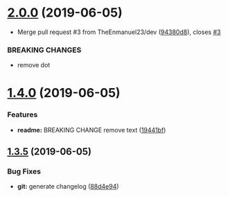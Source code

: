 # [2.0.0](https://github.com/TheEnmanuel23/array-divider/compare/v1.4.0...v2.0.0) (2019-06-05)


* Merge pull request #3 from TheEnmanuel23/dev ([94380d8](https://github.com/TheEnmanuel23/array-divider/commit/94380d8)), closes [#3](https://github.com/TheEnmanuel23/array-divider/issues/3)


### BREAKING CHANGES

* remove dot

# [1.4.0](https://github.com/TheEnmanuel23/array-divider/compare/v1.3.5...v1.4.0) (2019-06-05)


### Features

* **readme:** BREAKING CHANGE remove text ([19441bf](https://github.com/TheEnmanuel23/array-divider/commit/19441bf))

## [1.3.5](https://github.com/TheEnmanuel23/array-divider/compare/v1.3.4...v1.3.5) (2019-06-05)


### Bug Fixes

* **git:** generate changelog ([88d4e94](https://github.com/TheEnmanuel23/array-divider/commit/88d4e94))
